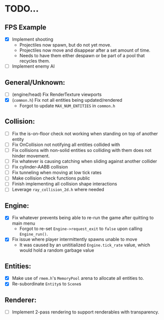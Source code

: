 # TODO...

## FPS Example
- [X] Implement shooting
	- Projectiles now spawn, but do not yet move.
	- Projectiles now move and disappear after a set amount of time.
	- Needs to have them either despawn or be part of a pool that recycles them.
- [ ] Implement enemy AI

## General/Unknown:
- [ ] (engine/head) Fix RenderTexture viewports 
- [x] (`common.h`) Fix not all entities being updated/rendered
	- Forgot to update `MAX_NUM_ENTITIES` in `common.h`

## Collision:
- [ ] Fix the is-on-floor check not working when standing on top of another entity
- [ ] Fix OnCollision not notifying all entities collided with
- [ ] Fix collisions with non-solid entities so colliding with them does not hinder movement.
- [ ] Fix whatever is causing catching when sliding against another collider
- [ ] Fix cylinder-AABB collision
- [ ] Fix tunneling when moving at low tick rates
- [ ] Make collision check functions public
- [ ] Finish implementing all collision shape interactions
- [ ] Leverage `ray_collision_2d.h` where needed

## Engine:
- [x] Fix whatever prevents being able to re-run the game after quitting to main menu
	- Forgot to re-set `Engine->request_exit` to `false` upon calling `Engine_run()`.
- [x] Fix issue where player intermittently spawns unable to move
	- It was caused by an unititialized `Engine.tick_rate` value, which would hold a random garbage value

## Entities:
- [x] Make use of `rmem.h`'s `MemoryPool` arena to allocate all entities to.
- [x] Re-subordinate `Entity`s to `Scene`s

## Renderer:
- [ ] Implement 2-pass rendering to support renderables with transparency.
